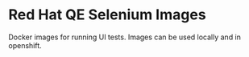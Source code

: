 Red Hat QE Selenium Images
==========================

Docker images for running UI tests. Images can be used locally and in openshift.

